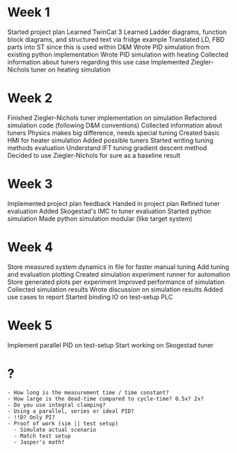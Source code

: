 # Week 1
Started project plan
Learned TwinCat 3
    Learned Ladder diagrams, function block diagrams, and structured text via fridge example
    Translated LD, FBD parts into ST since this is used within D&M
Wrote PID simulation from existing python implementation
Wrote PID simulation with heating
Collected information about tuners regarding this use case
    Implemented Ziegler-Nichols tuner on heating simulation

# Week 2
Finished Ziegler-Nichols tuner implementation on simulation
    Refactored simulation code (following D&M conventions)
Collected information about tuners
Physics makes big difference, needs special tuning
Created basic HMI for heater simulation
Added possible tuners
    Started writing tuning methods evaluation
Understand IFT tuning gradient descent method
    Decided to use Ziegler-Nichols for sure as a baseline result

# Week 3
Implemented project plan feedback
Handed in project plan
Refined tuner evaluation
    Added Skogestad's IMC to tuner evaluation
    Started python simulation
Made python simulation modular (like target system)

# Week 4
Store measured system dynamics in file for faster manual tuning
Add tuning and evaluation plotting
Created simulation experiment runner for automation
Store generated plots per experiment
Improved performance of simulation
    Collected simulation results
    Wrote discussion on simulation results
Added use cases to report
    Started binding IO on test-setup PLC

# Week 5
Implement parallel PID on test-setup
Start working on Skogestad tuner

# ?
    - How long is the measurement time / time constant?
    - How large is the dead-time compared to cycle-time? 0.5x? 2x?
    - Do you use integral clamping?
    - Using a parallel, series or ideal PID?
    - !!D? Only PI?
    - Proof of work (sim || test setup)
      - Simulate actual scenario
      - Match test setup
      - Jasper's math?